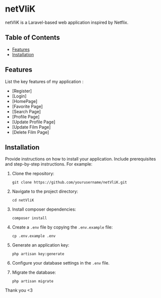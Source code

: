 # netVliK
netVliK is a Laravel-based web application inspired by Netflix.

## Table of Contents
- [Features](#features)
- [Installation](#installation)

## Features
List the key features of my application : 

- [Register]
- [Login]
- [HomePage]
- [Favorite Page]
- [Search Page]
- [Profile Page]
- [Update Profile Page]
- [Update Film Page]
- [Delete Film Page]


## Installation
Provide instructions on how to install your application. Include prerequisites and step-by-step instructions. For example:

1. Clone the repository:
   ```shell
   git clone https://github.com/yourusername/netVliK.git
   ```

2. Navigate to the project directory:
   ```shell
   cd netVliK
   ```

3. Install composer dependencies:
   ```shell
   composer install
   ```

4. Create a `.env` file by copying the `.env.example` file:
   ```shell
   cp .env.example .env
   ```

5. Generate an application key:
   ```shell
   php artisan key:generate
   ```

6. Configure your database settings in the `.env` file.

7. Migrate the database:
   ```shell
   php artisan migrate
   ```

Thank you <3
